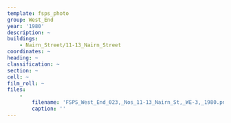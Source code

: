 ```yaml
---
template: fsps_photo
group: West_End
year: '1980'
description: ~
buildings:
    - Nairn_Street/11-13_Nairn_Street
coordinates: ~
heading: ~
classification: ~
section: ~
cell: ~
film_roll: ~
files:
    -
        filename: 'FSPS_West_End_023,_Nos_11-13_Nairn_St,_WE-3,_1980.png'
        caption: ''
---
```

